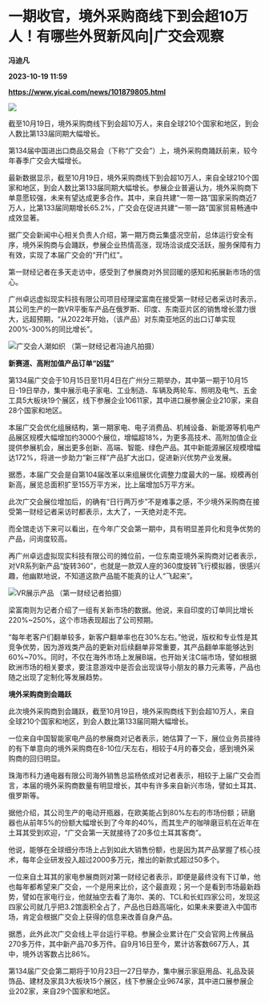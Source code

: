 # 一期收官，境外采购商线下到会超10万人！有哪些外贸新风向|广交会观察
**冯迪凡**

**2023-10-19 11:59**

**https://www.yicai.com/news/101879805.html**

![](https://imgcdn.yicai.com/uppics/slides/2023/10/1354cda8f32a0556d2fc0a3a4109bb9e.jpg)

截至10月19日，境外采购商线下到会超10万人，来自全球210个国家和地区，到会人数比第133届同期大幅增长。

第134届中国进出口商品交易会（下称“广交会”）上，境外采购商踊跃前来，较今年春季广交会大幅增长。

最新数据显示，截至10月19日，境外采购商线下到会超10万人，来自全球210个国家和地区，到会人数比第133届同期大幅增长。参展企业普遍认为，境外采购商下单意愿较强，未来有望达成更多合作。其中，来自共建“一带一路”国家采购商近7万人，比第133届同期增长65.2%，广交会在促进共建“一带一路”国家贸易畅通中成效显著。

据广交会新闻中心相关负责人介绍，第一期万商云集盛况空前，总体运行安全有序，境外采购商与会踊跃，参展企业热情高涨，现场洽谈成交活跃，服务保障有力有效，实现了本届广交会的“开门红”。

第一财经记者在多天走访中，感受到了参展商对外贸回暖的感知和拓展新市场的信心。

广州卓远虚拟现实科技有限公司项目经理梁富南在接受第一财经记者采访时表示，其公司生产的一款VR平衡车产品在俄罗斯、印度、东南亚片区的销售增长潜力很大，远超预期，“从2022年开始，（该产品）对东南亚地区的出口订单实现200%-300%的同比增长”。

![广交会人潮如织  （第一财经记者冯迪凡拍摄）](https://imgcdn.yicai.com/uppics/images/2023/10/957d8e548f1e72cecf348c0e3f66659f.jpg)

**新赛道、高附加值产品订单“凶猛”**

第134届广交会于10月15日至11月4日在广州分三期举办，其中第一期于10月15日-19日举办，集中展示电子家电、工业制造、车辆及两轮车、照明及电气、五金工具5大板块19个展区，线下参展企业10611家，其中进口展参展企业210家，来自28个国家和地区。

本届广交会优化组展结构，第一期家电、电子消费品、机械设备、新能源等机电产品展区规模大幅增加约3000个展位，增幅超18%，为更多高技术、高附加值企业提供参展机会，展出更多创新、高端、智能、绿色产品。其中新能源展区规模增幅达172%，将进一步助力“新三样”产品扩大出口，促进新兴优势产业发展。

据悉，本届广交会是自第104届改革以来组展优化调整力度最大的一届。规模再创新高，展览总面积扩至155万平方米，比上届增加5万平方米。

此次广交会展位增加后，的确有“日行两万步”不是难事之感，不少境外采购商在接受第一财经记者采访时都表示，太大了，一天绝对走不完。

而全馆走访下来可以看出，在今年广交会第一期中，具有明显差异化和竞争优势的产品，问询度较高。

再广州卓远虚拟现实科技有限公司的摊位前，一位东南亚境外采购商对记者表示，对VR系列新产品“旋转360”，也就是一款双人座的360度旋转飞行模拟器，很感兴趣，他幽默地说，不知道这款产品能不能真的让人“飞起来”。

![VR展示产品 （第一财经记者拍摄）](https://imgcdn.yicai.com/uppics/images/2023/10/704d94d8f0060b023b8e77cc0529105a.jpg)

梁富南则为记者介绍了一组有关新市场的数据。他说，来自印度的订单同比增长220%~250%，这个市场表现超出了公司预期。

“每年老客户们翻单较多，新客户翻单率也在30%左右。”他说，版权和专业性是其竞争优势，因为游戏类产品的更新对后续翻单非常重要，其产品翻单率能够达到60%~70%。同时，不仅在海外市场上发展B端，也开始关注C端市场，譬如根据欧洲市场的相关要求，要注意游戏中是否会出现误导小朋友的暴力元素等，产品也随之出现了定制化等发展趋势。

**境外采购商到会踊跃**

此次境外采购商到会踊跃，截至10月19日，境外采购商线下到会超10万人，来自全球210个国家和地区，到会人数比第133届同期大幅增长。

一位来自中国智能家电产品的参展商对记者表示，她估算了一下，展位业务员接待的有下单意向的境外采购商在8-10位/天左右，相较于4月的春交会，感到境外采购商的回归明显。

珠海市科力通电器有限公司海外销售总监杨依成对记者表示，相较于上届广交会而言，本届的境外采购商数量有明显增长，其中有许多来自新兴市场，譬如土耳其、俄罗斯等。

据他介绍，其公司生产的电动开瓶器，在欧美能占到80%左右的市场份额；研磨器也从前年5%的份额大幅增长到了今年的40%，而其生产的咖啡磨豆机在近年在土耳其受到欢迎，“广交会第一天就接待了20多位土耳其客商”。

他说，能够在全球细分市场上占到如此大销售份额，也是因为其产品掌握了核心技术，每年企业研发投入超过2000多万元，推出的新款式超过50多个。

一位来自土耳其的家电参展商则对第一财经记者表示，即便是最终没有下订单，他也每年都希望来广交会，一个是用来比价，这个最直观；另一个是看到市场最新趋势，譬如在家电行业，他就抽空去看了海尔、美的、TCL和长虹四家公司，发现这四家公司就几乎把3.2馆面积全占了，产品也日趋高端化，如果未来要进入中国市场，肯定会根据广交会上获得的信息来改善自身产品。

据悉，此外此次广交会线上平台运行平稳。参展企业累计在广交会官网上传展品270多万件，其中新产品70多万件。自9月16日至今，累计访客数667万人，其中，境外访客数占比86%。

第134届广交会第二期将于10月23日—27日举办，集中展示家庭用品、礼品及装饰品、建材及家具3大板块15个展区，线下参展企业9674家，其中进口展参展企业202家，来自29个国家和地区。